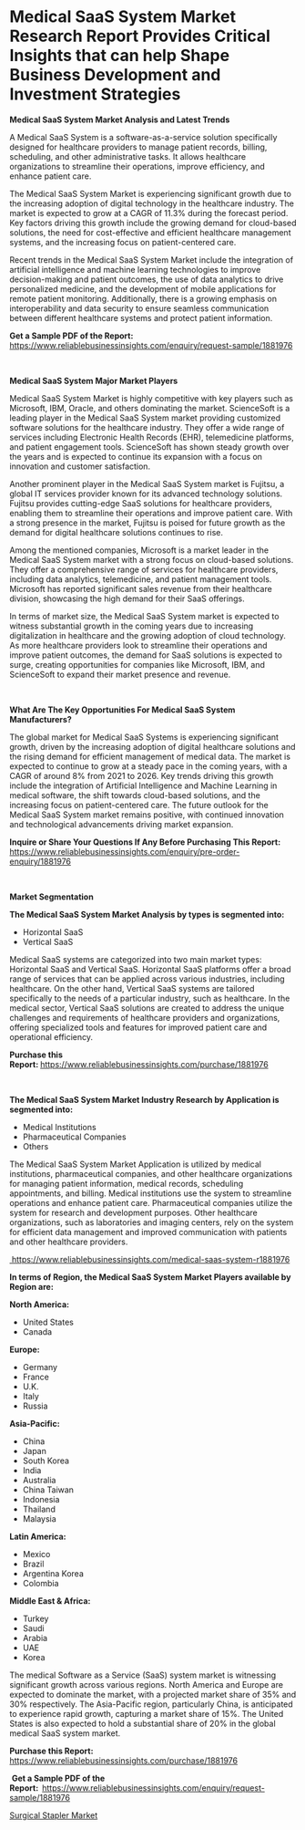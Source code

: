 <p><h1>Medical SaaS System Market Research Report Provides Critical Insights that can help Shape Business Development and Investment Strategies</h1></p><p><strong>Medical SaaS System Market Analysis and Latest Trends</strong></p>
<p><p>A Medical SaaS System is a software-as-a-service solution specifically designed for healthcare providers to manage patient records, billing, scheduling, and other administrative tasks. It allows healthcare organizations to streamline their operations, improve efficiency, and enhance patient care.</p><p>The Medical SaaS System Market is experiencing significant growth due to the increasing adoption of digital technology in the healthcare industry. The market is expected to grow at a CAGR of 11.3% during the forecast period. Key factors driving this growth include the growing demand for cloud-based solutions, the need for cost-effective and efficient healthcare management systems, and the increasing focus on patient-centered care.</p><p>Recent trends in the Medical SaaS System Market include the integration of artificial intelligence and machine learning technologies to improve decision-making and patient outcomes, the use of data analytics to drive personalized medicine, and the development of mobile applications for remote patient monitoring. Additionally, there is a growing emphasis on interoperability and data security to ensure seamless communication between different healthcare systems and protect patient information.</p></p>
<p><strong>Get a Sample PDF of the Report:&nbsp;</strong> <a href="https://www.reliablebusinessinsights.com/enquiry/request-sample/1881976">https://www.reliablebusinessinsights.com/enquiry/request-sample/1881976</a></p>
<p>&nbsp;</p>
<p><strong>Medical SaaS System Major Market Players</strong></p>
<p><p>Medical SaaS System Market is highly competitive with key players such as Microsoft, IBM, Oracle, and others dominating the market. ScienceSoft is a leading player in the Medical SaaS System market providing customized software solutions for the healthcare industry. They offer a wide range of services including Electronic Health Records (EHR), telemedicine platforms, and patient engagement tools. ScienceSoft has shown steady growth over the years and is expected to continue its expansion with a focus on innovation and customer satisfaction.</p><p>Another prominent player in the Medical SaaS System market is Fujitsu, a global IT services provider known for its advanced technology solutions. Fujitsu provides cutting-edge SaaS solutions for healthcare providers, enabling them to streamline their operations and improve patient care. With a strong presence in the market, Fujitsu is poised for future growth as the demand for digital healthcare solutions continues to rise.</p><p>Among the mentioned companies, Microsoft is a market leader in the Medical SaaS System market with a strong focus on cloud-based solutions. They offer a comprehensive range of services for healthcare providers, including data analytics, telemedicine, and patient management tools. Microsoft has reported significant sales revenue from their healthcare division, showcasing the high demand for their SaaS offerings.</p><p>In terms of market size, the Medical SaaS System market is expected to witness substantial growth in the coming years due to increasing digitalization in healthcare and the growing adoption of cloud technology. As more healthcare providers look to streamline their operations and improve patient outcomes, the demand for SaaS solutions is expected to surge, creating opportunities for companies like Microsoft, IBM, and ScienceSoft to expand their market presence and revenue.</p></p>
<p>&nbsp;</p>
<p><strong>What Are The Key Opportunities For Medical SaaS System Manufacturers?</strong></p>
<p><p>The global market for Medical SaaS Systems is experiencing significant growth, driven by the increasing adoption of digital healthcare solutions and the rising demand for efficient management of medical data. The market is expected to continue to grow at a steady pace in the coming years, with a CAGR of around 8% from 2021 to 2026. Key trends driving this growth include the integration of Artificial Intelligence and Machine Learning in medical software, the shift towards cloud-based solutions, and the increasing focus on patient-centered care. The future outlook for the Medical SaaS System market remains positive, with continued innovation and technological advancements driving market expansion.</p></p>
<p><strong>Inquire or Share Your Questions If Any Before Purchasing This Report:</strong> <a href="https://www.reliablebusinessinsights.com/enquiry/pre-order-enquiry/1881976">https://www.reliablebusinessinsights.com/enquiry/pre-order-enquiry/1881976</a></p>
<p>&nbsp;</p>
<p><strong>Market Segmentation</strong></p>
<p><strong>The Medical SaaS System Market Analysis by types is segmented into:</strong></p>
<p><ul><li>Horizontal SaaS</li><li>Vertical SaaS</li></ul></p>
<p><p>Medical SaaS systems are categorized into two main market types: Horizontal SaaS and Vertical SaaS. Horizontal SaaS platforms offer a broad range of services that can be applied across various industries, including healthcare. On the other hand, Vertical SaaS systems are tailored specifically to the needs of a particular industry, such as healthcare. In the medical sector, Vertical SaaS solutions are created to address the unique challenges and requirements of healthcare providers and organizations, offering specialized tools and features for improved patient care and operational efficiency.</p></p>
<p><strong>Purchase this Report:&nbsp;</strong><a href="https://www.reliablebusinessinsights.com/purchase/1881976">https://www.reliablebusinessinsights.com/purchase/1881976</a></p>
<p>&nbsp;</p>
<p><strong>The Medical SaaS System Market Industry Research by Application is segmented into:</strong></p>
<p><ul><li>Medical Institutions</li><li>Pharmaceutical Companies</li><li>Others</li></ul></p>
<p><p>The Medical SaaS System Market Application is utilized by medical institutions, pharmaceutical companies, and other healthcare organizations for managing patient information, medical records, scheduling appointments, and billing. Medical institutions use the system to streamline operations and enhance patient care. Pharmaceutical companies utilize the system for research and development purposes. Other healthcare organizations, such as laboratories and imaging centers, rely on the system for efficient data management and improved communication with patients and other healthcare providers.</p></p>
<p><a href="https://www.reliablebusinessinsights.com/medical-saas-system-r1881976">&nbsp;https://www.reliablebusinessinsights.com/medical-saas-system-r1881976</a></p>
<p><strong>In terms of Region, the Medical SaaS System Market Players available by Region are:</strong></p>
<p>
    <p> <strong> North America: </strong>
        <ul>
            <li>United States</li>
            <li>Canada</li>
        </ul>
        </p> 
    <p> <strong> Europe: </strong>
        <ul>
            <li>Germany</li>
            <li>France</li>
            <li>U.K.</li>
            <li>Italy</li>
            <li>Russia</li>
        </ul>
        </p> 
    <p> <strong> Asia-Pacific: </strong>
        <ul>
            <li>China</li>
            <li>Japan</li>
            <li>South Korea</li>
            <li>India</li>
            <li>Australia</li>
            <li>China Taiwan</li>
            <li>Indonesia</li>
            <li>Thailand</li>
            <li>Malaysia</li>
        </ul>
        </p> 
    <p> <strong> Latin America: </strong>
        <ul>
            <li>Mexico</li>
            <li>Brazil</li>
            <li>Argentina Korea</li>
            <li>Colombia</li>
        </ul>
        </p> 
    <p> <strong> Middle East & Africa: </strong>
        <ul>
            <li>Turkey</li>
            <li>Saudi</li>
            <li>Arabia</li>
            <li>UAE</li>
            <li>Korea</li>
        </ul>
    </p>
    </p>
<p><p>The medical Software as a Service (SaaS) system market is witnessing significant growth across various regions. North America and Europe are expected to dominate the market, with a projected market share of 35% and 30% respectively. The Asia-Pacific region, particularly China, is anticipated to experience rapid growth, capturing a market share of 15%. The United States is also expected to hold a substantial share of 20% in the global medical SaaS system market.</p></p>
<p><strong>Purchase this Report: </strong><a href="https://www.reliablebusinessinsights.com/purchase/1881976">https://www.reliablebusinessinsights.com/purchase/1881976</a></p>
<p>&nbsp;<strong>Get a Sample PDF of the Report:&nbsp;&nbsp;</strong><a href="https://www.reliablebusinessinsights.com/enquiry/request-sample/1881976">https://www.reliablebusinessinsights.com/enquiry/request-sample/1881976</a></p>
<p><strong></strong></p>
<p><p><a href="https://view.publitas.com/reportprime-1/surgical-stapler-market-growth-outlook-from-2024-to-2031-and-it-is-projecting-at-5-7-cagr-with-markets-trends-analysis-by-application-regional-outlook-and-revenue/">Surgical Stapler Market</a></p></p>